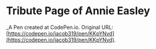 # Tribute Page of Annie Easley
 _A Pen created at CodePen.io. Original URL: [https://codepen.io/jacob319/pen/KKpYNvd](https://codepen.io/jacob319/pen/KKpYNvd).

 